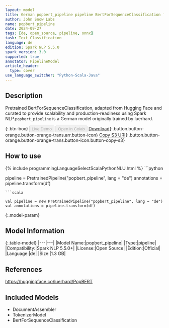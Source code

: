 ```yaml
---
layout: model
title: German popbert_pipeline pipeline BertForSequenceClassification from luerhard
author: John Snow Labs
name: popbert_pipeline
date: 2024-09-27
tags: [de, open_source, pipeline, onnx]
task: Text Classification
language: de
edition: Spark NLP 5.5.0
spark_version: 3.0
supported: true
annotator: PipelineModel
article_header:
  type: cover
use_language_switcher: "Python-Scala-Java"
---
```


## Description

Pretrained BertForSequenceClassification, adapted from Hugging Face and curated to provide scalability and production-readiness using Spark NLP.`popbert_pipeline` is a German model originally trained by luerhard.

{:.btn-box}
<button class="button button-orange" disabled>Live Demo</button>
<button class="button button-orange" disabled>Open in Colab</button>
[Download](https://s3.amazonaws.com/auxdata.johnsnowlabs.com/public/models/popbert_pipeline_de_5.5.0_3.0_1727407201774.zip){:.button.button-orange.button-orange-trans.arr.button-icon}
[Copy S3 URI](s3://auxdata.johnsnowlabs.com/public/models/popbert_pipeline_de_5.5.0_3.0_1727407201774.zip){:.button.button-orange.button-orange-trans.button-icon.button-copy-s3}

## How to use



<div class="tabs-box" markdown="1">
{% include programmingLanguageSelectScalaPythonNLU.html %}
```python

pipeline = PretrainedPipeline("popbert_pipeline", lang = "de")
annotations =  pipeline.transform(df)   

```
```scala

val pipeline = new PretrainedPipeline("popbert_pipeline", lang = "de")
val annotations = pipeline.transform(df)

```
</div>

{:.model-param}
## Model Information

{:.table-model}
|---|---|
|Model Name:|popbert_pipeline|
|Type:|pipeline|
|Compatibility:|Spark NLP 5.5.0+|
|License:|Open Source|
|Edition:|Official|
|Language:|de|
|Size:|1.3 GB|

## References

https://huggingface.co/luerhard/PopBERT

## Included Models

- DocumentAssembler
- TokenizerModel
- BertForSequenceClassification